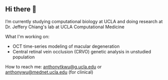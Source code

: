 ## Hi there 👋

I’m currently studying computational biology at UCLA and doing research at Dr. Jeffery Chiang's lab at UCLA Computational Medicine

What I'm working on:
- OCT time-series modeling of macular degeneration
- Central retinal vein occlusion (CRVO) genetic analysis in unstudied population

How to reach me: anthonytkwu@g.ucla.edu or anthonywu@mednet.ucla.edu (for clinical)
